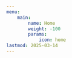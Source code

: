 ```yaml
---
menu:
    main:
        name: Home
        weight: -100
        params:
            icon: home
lastmod: 2025-03-14
---
```

